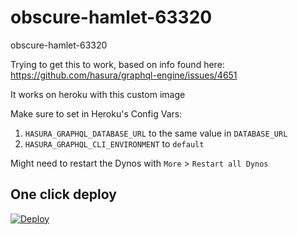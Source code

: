# obscure-hamlet-63320
obscure-hamlet-63320

Trying to get this to work, based on info found here:
https://github.com/hasura/graphql-engine/issues/4651

It works on heroku with this custom image

Make sure to set in Heroku's Config Vars:
1. `HASURA_GRAPHQL_DATABASE_URL` to the same value in `DATABASE_URL` 
2. `HASURA_GRAPHQL_CLI_ENVIRONMENT` to `default`

Might need to restart the Dynos with `More` > `Restart all Dynos`

## One click deploy
[![Deploy](https://www.herokucdn.com/deploy/button.svg)](https://heroku.com/deploy?template=https://github.com/joshuarobs/obscure-hamlet-63320/tree/master)
